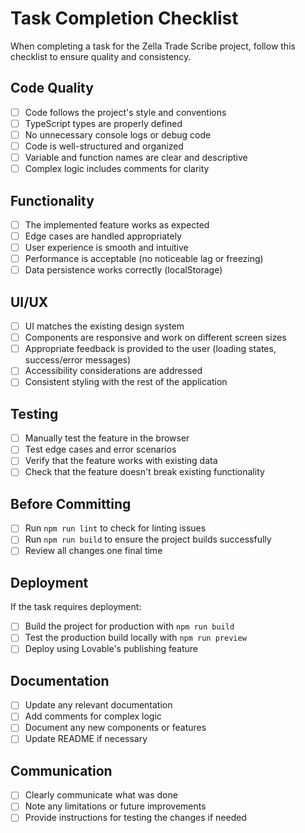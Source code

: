 # Task Completion Checklist

When completing a task for the Zella Trade Scribe project, follow this checklist to ensure quality and consistency.

## Code Quality

- [ ] Code follows the project's style and conventions
- [ ] TypeScript types are properly defined
- [ ] No unnecessary console logs or debug code
- [ ] Code is well-structured and organized
- [ ] Variable and function names are clear and descriptive
- [ ] Complex logic includes comments for clarity

## Functionality

- [ ] The implemented feature works as expected
- [ ] Edge cases are handled appropriately
- [ ] User experience is smooth and intuitive
- [ ] Performance is acceptable (no noticeable lag or freezing)
- [ ] Data persistence works correctly (localStorage)

## UI/UX

- [ ] UI matches the existing design system
- [ ] Components are responsive and work on different screen sizes
- [ ] Appropriate feedback is provided to the user (loading states, success/error messages)
- [ ] Accessibility considerations are addressed
- [ ] Consistent styling with the rest of the application

## Testing

- [ ] Manually test the feature in the browser
- [ ] Test edge cases and error scenarios
- [ ] Verify that the feature works with existing data
- [ ] Check that the feature doesn't break existing functionality

## Before Committing

- [ ] Run `npm run lint` to check for linting issues
- [ ] Run `npm run build` to ensure the project builds successfully
- [ ] Review all changes one final time

## Deployment

If the task requires deployment:

- [ ] Build the project for production with `npm run build`
- [ ] Test the production build locally with `npm run preview`
- [ ] Deploy using Lovable's publishing feature

## Documentation

- [ ] Update any relevant documentation
- [ ] Add comments for complex logic
- [ ] Document any new components or features
- [ ] Update README if necessary

## Communication

- [ ] Clearly communicate what was done
- [ ] Note any limitations or future improvements
- [ ] Provide instructions for testing the changes if needed